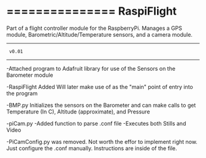===============
  RaspiFlight
===============

Part of a flight controller module for the RaspberryPi. Manages a GPS module, Barometric/Altitude/Temperature sensors, and a camera module.

---------------
     v0.01
---------------
-Attached program to Adafruit library for use of the Sensors on the Barometer module

-RaspiFlight
        Added
        Will later make use of as the "main" point of entry into the program

-BMP.py
        Initializes the sensors on the Barometer and can make calls to get
        Temperature (In C), Altitude (approximate), and Pressure

-piCam.py
  -Added function to parse .conf file
  -Executes both Stills and Video

-PiCamConfig.py was removed. Not worth the effor to implement right now.
  Just configure the .conf manually. Instructions are inside of the file.
